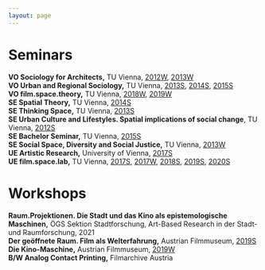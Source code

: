 ```yaml
---
layout: page
---
```

# Seminars

<strong>VO Sociology for Architects,</strong> TU Vienna,  <a href="https://tiss.tuwien.ac.at/course/educationDetails.xhtml?courseNr=273013&semester=2012W&dswid=5580&dsrid=709">2012W</a>,  <a href="https://tiss.tuwien.ac.at/course/educationDetails.xhtml?dswid=9605&dsrid=323&courseNr=273013&semester=2013W"> 2013W</a><br>
<strong>VO Urban and Regional Sociology,</strong> TU Vienna,  <a href="https://tiss.tuwien.ac.at/course/educationDetails.xhtml?courseNr=280156&semester=2013S&dswid=5493&dsrid=385">2013S</a>,  <a href="https://tiss.tuwien.ac.at/course/educationDetails.xhtml?dswid=5480&dsrid=405&courseNr=280156&semester=2014S"> 2014S</a>,  <a href="https://tiss.tuwien.ac.at/course/educationDetails.xhtml?dswid=5493&dsrid=767&courseNr=280156&semester=2015S">2015S</a><br>
<strong>VO film.space.theory,</strong> TU Vienna,  <a href="https://tiss.tuwien.ac.at/course/courseDetails.xhtml?dswid=8100&dsrid=67&courseNr=280587&semester=2018W">2018W</a>,  <a href="https://tiss.tuwien.ac.at/course/courseDetails.xhtml?dswid=8100&dsrid=381&courseNr=280587&semester=2019W">2019W</a><br>
<strong>SE Spatial Theory,</strong> TU Vienna,  <a href="https://tiss.tuwien.ac.at/course/educationDetails.xhtml?dswid=4262&dsrid=427&courseNr=280171&semester=2014S"> 2014S</a><br>
<strong>SE Thinking Space,</strong> TU Vienna,  <a href="https://tiss.tuwien.ac.at/course/educationDetails.xhtml?dswid=3032&dsrid=146&courseNr=280259&semester=2013S">2013S</a><br>
<strong>SE Urban Culture and Lifestyles. Spatial implications of social change</strong>, TU Vienna,  <a href="https://tiss.tuwien.ac.at/course/educationDetails.xhtml?dswid=1618&dsrid=358&courseNr=280057&semester=2012S">2012S</a><br>
<strong>SE Bachelor Seminar,</strong> TU Vienna,  <a href="https://tiss.tuwien.ac.at/course/educationDetails.xhtml?dswid=5836&dsrid=816&courseNr=280307&semester=2015S"> 2015S</a><br>
<strong>SE Social Space, Diversity and Social Justice,</strong> TU Vienna,  <a href="https://tiss.tuwien.ac.at/course/educationDetails.xhtml?dswid=4156&dsrid=808&courseNr=280308&semester=2013W">2013W</a><br>
<strong>UE Artistic Research,</strong> University of Vienna,  <a href="https://ufind.univie.ac.at/en/course.html?lv=170731&semester=2017S">2017S</a><br>
<strong>UE film.space.lab,</strong> TU Vienna,  <a href="https://tiss.tuwien.ac.at/course/educationDetails.xhtml?courseNr=280472&semester=2017S&dswid=5836&dsrid=402">2017S</a>,  <a href="https://tiss.tuwien.ac.at/course/courseDetails.xhtml?dswid=8100&dsrid=435&courseNr=280472&semester=2017W">2017W</a>,  <a href="https://tiss.tuwien.ac.at/course/courseDetails.xhtml?dswid=8100&dsrid=549&courseNr=280537&semester=2018S">2018S</a>,  <a href="https://tiss.tuwien.ac.at/course/courseDetails.xhtml?dswid=8100&dsrid=462&courseNr=280472&semester=2019S">2019S</a>,  <a href="https://tiss.tuwien.ac.at/course/courseDetails.xhtml?dswid=3165&dsrid=899&courseNr=280472&semester=2020S">2020S</a>

# Workshops

<strong>Raum.Projektionen. Die Stadt und das Kino als epistemologische Maschinen,</strong> ÖGS Sektion Stadtforschung, Art-Based Research in der Stadt- und Raumforschung, 2021<br>
<strong>Der geöffnete Raum. Film als Welterfahrung,</strong> Austrian Filmmuseum,  <a href="https://filmmuseum.at/jart/prj3/filmmuseum/data/uploads/Vermittlung_Forschung/SiK/Schule-im-Kino_SoSe2019.pdf" rel="noopener noreferrer" target="_blank">2019S</a><br>
<strong>Die Kino-Maschine,</strong> Austrian Filmmuseum,  <a href="https://filmmuseum.at/jart/prj3/filmmuseum/data/uploads/Vermittlung_Forschung/SiK/Schule-im-Kino_WiSe2019-20.pdf" rel="noopener noreferrer" target="_blank">2019W</a><br>
<strong>B/W Analog Contact Printing,</strong> Filmarchive Austria